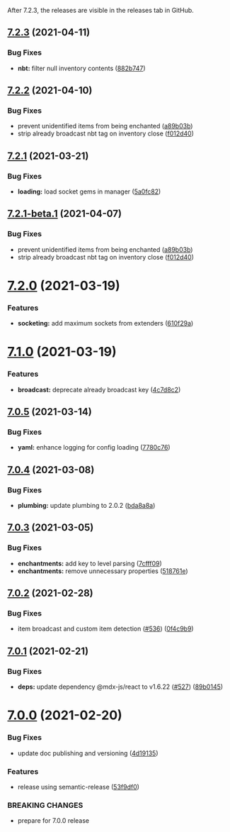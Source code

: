 After 7.2.3, the releases are visible in the releases tab in GitHub.

## [7.2.3](https://github.com/MythicDrops/MythicDrops/compare/v7.2.2...v7.2.3) (2021-04-11)

### Bug Fixes

* **nbt:** filter null inventory
  contents ([882b747](https://github.com/MythicDrops/MythicDrops/commit/882b74799aac60254c50722bdc6d01ceedca7786))

## [7.2.2](https://github.com/MythicDrops/MythicDrops/compare/v7.2.1...v7.2.2) (2021-04-10)

### Bug Fixes

* prevent unidentified items from being
  enchanted ([a89b03b](https://github.com/MythicDrops/MythicDrops/commit/a89b03b70c097c308398c96a386b6f12d8775fd2))
* strip already broadcast nbt tag on inventory
  close ([f012d40](https://github.com/MythicDrops/MythicDrops/commit/f012d4032614cc4a59275e7d964ba5791268f1f9))

## [7.2.1](https://github.com/MythicDrops/MythicDrops/compare/v7.2.0...v7.2.1) (2021-03-21)

### Bug Fixes

- **loading:** load socket gems in
  manager ([5a0fc82](https://github.com/MythicDrops/MythicDrops/commit/5a0fc82a54e1f7eda8f2da7fe401c8f0d78a28d5))

## [7.2.1-beta.1](https://github.com/MythicDrops/MythicDrops/compare/v7.2.0...v7.2.1-beta.1) (2021-04-07)

### Bug Fixes

- prevent unidentified items from being
  enchanted ([a89b03b](https://github.com/MythicDrops/MythicDrops/commit/a89b03b70c097c308398c96a386b6f12d8775fd2))
- strip already broadcast nbt tag on inventory
  close ([f012d40](https://github.com/MythicDrops/MythicDrops/commit/f012d4032614cc4a59275e7d964ba5791268f1f9))

# [7.2.0](https://github.com/MythicDrops/MythicDrops/compare/v7.1.0...v7.2.0) (2021-03-19)

### Features

- **socketing:** add maximum sockets from
  extenders ([610f29a](https://github.com/MythicDrops/MythicDrops/commit/610f29ac18bbdbfdcf31e3516ee07ddd0e084f9e))

# [7.1.0](https://github.com/MythicDrops/MythicDrops/compare/v7.0.5...v7.1.0) (2021-03-19)

### Features

- **broadcast:** deprecate already broadcast
  key ([4c7d8c2](https://github.com/MythicDrops/MythicDrops/commit/4c7d8c28d6a410c580066f64b82d37dd7bc9a302))

## [7.0.5](https://github.com/MythicDrops/MythicDrops/compare/v7.0.4...v7.0.5) (2021-03-14)

### Bug Fixes

- **yaml:** enhance logging for config
  loading ([7780c76](https://github.com/MythicDrops/MythicDrops/commit/7780c76260b8cdbdd5d114de6ed487698fda9dbb))

## [7.0.4](https://github.com/MythicDrops/MythicDrops/compare/v7.0.3...v7.0.4) (2021-03-08)

### Bug Fixes

- **plumbing:** update plumbing to
  2.0.2 ([bda8a8a](https://github.com/MythicDrops/MythicDrops/commit/bda8a8adf78caa0959e46cff132c3c729d6cd593))

## [7.0.3](https://github.com/MythicDrops/MythicDrops/compare/v7.0.2...v7.0.3) (2021-03-05)

### Bug Fixes

- **enchantments:** add key to level
  parsing ([7cfff09](https://github.com/MythicDrops/MythicDrops/commit/7cfff0927d7d53c989f4e99d2fb1a894b7fffaa8))
- **enchantments:** remove unnecessary
  properties ([518761e](https://github.com/MythicDrops/MythicDrops/commit/518761e58150cadd8ee218fd22d6983c4f79c058))

## [7.0.2](https://github.com/MythicDrops/MythicDrops/compare/v7.0.1...v7.0.2) (2021-02-28)

### Bug Fixes

- item broadcast and custom item
  detection ([#536](https://github.com/MythicDrops/MythicDrops/issues/536)) ([0f4c9b9](https://github.com/MythicDrops/MythicDrops/commit/0f4c9b9892f19c022195cae15f788c78725b1fe8))

## [7.0.1](https://github.com/MythicDrops/MythicDrops/compare/v7.0.0...v7.0.1) (2021-02-21)

### Bug Fixes

- **deps:** update dependency @mdx-js/react to
  v1.6.22 ([#527](https://github.com/MythicDrops/MythicDrops/issues/527)) ([89b0145](https://github.com/MythicDrops/MythicDrops/commit/89b0145c1ff33298dbef4481cdd06d135e707a82))

# [7.0.0](https://github.com/MythicDrops/MythicDrops/compare/v6.3.1...v7.0.0) (2021-02-20)

### Bug Fixes

- update doc publishing and
  versioning ([4d19135](https://github.com/MythicDrops/MythicDrops/commit/4d1913597e16601b4b8efe98b8f6bf6cb5e1d4d6))

### Features

- release using
  semantic-release ([53f9df0](https://github.com/MythicDrops/MythicDrops/commit/53f9df0a09cf355069f8c2557970924c8e071410))

### BREAKING CHANGES

- prepare for 7.0.0 release
